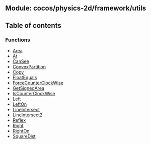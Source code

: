 ## Module: cocos/physics-2d/framework/utils


<div class="table-of-content">
<h2> Table of contents </h2>


### Functions

- [Area](docs/en/cocos-physics-2d-framework-utils/Function/Area.md)
- [At](docs/en/cocos-physics-2d-framework-utils/Function/At.md)
- [CanSee](docs/en/cocos-physics-2d-framework-utils/Function/CanSee.md)
- [ConvexPartition](docs/en/cocos-physics-2d-framework-utils/Function/ConvexPartition.md)
- [Copy](docs/en/cocos-physics-2d-framework-utils/Function/Copy.md)
- [FloatEquals](docs/en/cocos-physics-2d-framework-utils/Function/FloatEquals.md)
- [ForceCounterClockWise](docs/en/cocos-physics-2d-framework-utils/Function/ForceCounterClockWise.md)
- [GetSignedArea](docs/en/cocos-physics-2d-framework-utils/Function/GetSignedArea.md)
- [IsCounterClockWise](docs/en/cocos-physics-2d-framework-utils/Function/IsCounterClockWise.md)
- [Left](docs/en/cocos-physics-2d-framework-utils/Function/Left.md)
- [LeftOn](docs/en/cocos-physics-2d-framework-utils/Function/LeftOn.md)
- [LineIntersect](docs/en/cocos-physics-2d-framework-utils/Function/LineIntersect.md)
- [LineIntersect2](docs/en/cocos-physics-2d-framework-utils/Function/LineIntersect2.md)
- [Reflex](docs/en/cocos-physics-2d-framework-utils/Function/Reflex.md)
- [Right](docs/en/cocos-physics-2d-framework-utils/Function/Right.md)
- [RightOn](docs/en/cocos-physics-2d-framework-utils/Function/RightOn.md)
- [SquareDist](docs/en/cocos-physics-2d-framework-utils/Function/SquareDist.md)

</div>
